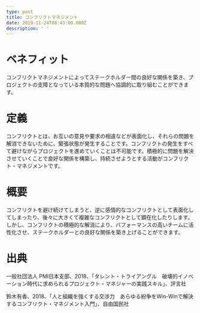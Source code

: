 ```yaml
---
type: post
title: コンフリクトマネジメント
date: 2019-11-24T08:43:00.000Z
description: ' '
---
```

# ベネフィット

コンフリクトマネジメントによってステークホルダー間の良好な関係を築き、プロジェクトの支障となっている本質的な問題へ協調的に取り組むことができます。

# 定義

コンフリクトとは、お互いの意見や要求の相違などが表面化し、それらの問題を解消できないために、緊張状態が発生することです。コンフリクトの発生をすべて避けながらプロジェクトを進めていくことは不可能です。積極的に問題を解決させていくことで良好な関係を構築し、持続させようとする活動がコンフリクト・マネジメントです。

# 概要

コンフリクトを避け続けてしまうと、逆に感情的なコンフリクトとして表面化してしまったり、後々に大きくて複雑なコンフリクトとして顕在化したりします。しかし、コンフリクトの積極的な解消により、パフォーマンスの高いチームに活性化させ、ステークホルダーとの良好な関係を築き上げることができます。

# 出典

一般社団法人 PMI日本支部、2018、「タレント・トライアングル　破壊的イノベーション時代に求められるプロジェクト・マネジャーの実践スキル」、評言社

鈴木有香、2018、「人と組織を強くする交渉力　あらゆる紛争をWin-Winで解決するコンフリクト・マネジメント入門」、自由国民社
